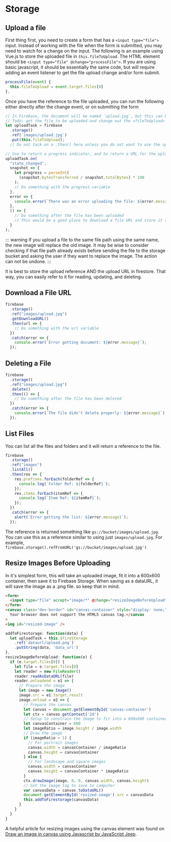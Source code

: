 # Storage

## Upload a file

First thing first, you need to create a form that has a `<input type="file">` input. Instead of working with the file when the form is submitted, you may need to watch for a change on the input. The following is an example using Vue.js to store the uploaded file in `this.fileToUpload`. The HTML element should be `<input type="file" @change="processFile">`. If you are using basic javascript, it should be essentially the same code, but will require adding an event listener to get the file upload change and/or form submit.

```js
processFile(event) {
  this.fileToUpload = event.target.files[0]
},
```

Once you have the reference to the file uploaded, you can run the following either directly after the change event, or on submitting the form

```js
// In Firebase, the document will be named `upload.jpg`, but this can be customized to be whatever you want.
// Todo: get the file to be uploaded and change out the <fileToUpload>
let uploadTask = firebase
  .storage()
  .ref(`images/upload.jpg`)
  .put(this.fileToUpload);
  // Do not tack on a .then() here unless you do not want to use the uploadTask.on() function

// Use to return a progress indicator, and to return a URL for the uploaded image
uploadTask.on(
  "state_changed",
  snapshot => {
    let progress = parseInt(
      (snapshot.bytesTransferred / snapshot.totalBytes) * 100
    );
    // Do something with the progress variable
  },
  error => {
    console.error(`There was an error uploading the file: ${error.message}`);
  },
  () => {
    // Do something after the file has been uploaded
    // This would be a good place to download a file URL and store it somewhere
  }
);
```

::: warning
If you upload a file to the same file path using the same name, the new image will replace the old image. It may be wise to consider checking if that file path already exists before sending the file to the storage bucket and asking the user if they want to replace the image. The action can not be undone.
:::

It is best to store the upload reference AND the upload URL in firestore. That way, you can easily refer to it for reading, updating, and deleting.

## Download a File URL

```js
firebase
  .storage()
  .ref("images/upload.jpg")
  .getDownloadURL()
  .then(url => {
    // Do something with the url variable
  })
  .catch(error => {
    console.error(`Error getting document: ${error.message}`);
  });
```

## Deleting a File

```js
firebase
  .storage()
  .ref("images/upload.jpg")
  .delete()
  .then(() => {
    // Do something after the file has been deleted
  })
  .catch(error => {
    console.error(`The file didn't delete properly: ${error.message}`);
  });
```

## List Files

You can list all the files and folders and it will return a reference to the file. 

```js
firebase
  .storage()
  .ref("images")
  .listAll()
  .then(res => {
    res.prefixes.forEach(folderRef => {
      console.log(`Folder Ref: ${folderRef}`);
    });
    res.items.forEach(itemRef => {
      console.log(`Item Ref: ${itemRef}`);
    });
  })
  .catch(error => {
    alert(`Error getting the list: ${error.message}`);
  });
```

The reference is returned something like `gs://bucket/images/upload.jpg`. You can use this as a reference similar to using just `images/upload.jpg`. For example, `firebase.storage().refFromURL('gs://bucket/images/upload.jpg')`

## Resize Images Before Uploading

In it's simplest form, this will take an uploaded image, fit it into a 600x600 container, then save it to Firebase Storage. When saving as a dataURL, it will save the image as a .png file. so keep that in mind.

``` html
<form>
  <input type="file" accept="image/*" @change="resizeImageBeforeUpload" />
</form>
<canvas class="dev-border" id="canvas-container" style="display: none;">
  Your browser does not support the HTML5 canvas tag.</canvas
>
<img id="resized-image" />
```

``` js
addToFirestorage: function(data) {
  let uploadTask = this.$fireStorage
    .ref(`dataurl/upload.png`)
    .putString(data, 'data_url')
},
resizeImageBeforeUpload: function(e) {
  if (e.target.files[0]) {
    let file = e.target.files[0]
    let reader = new FileReader()
    reader.readAsDataURL(file)
    reader.onloadend = e1 => {
      // Prepare the image
      let image = new Image()
      image.src = e1.target.result
      image.onload = e2 => {
        // Prepare the canvas
        let canvas = document.getElementById('canvas-container')
        let ctx = canvas.getContext('2d')
        // Setup to constrain the image to fit into a 600x600 container
        let canvasContainer = 600
        let imageRatio = image.height / image.width
        // Draw the image
        if (imageRatio > 1) {
          // For portrait images
          canvas.width = canvasContainer / imageRatio
          canvas.height = canvasContainer
        } else {
          // For landscape and square images
          canvas.width = canvasContainer
          canvas.height = canvasContainer * imageRatio
        }
        ctx.drawImage(image, 0, 0, canvas.width, canvas.height)
        // Set the image tag to save to computer
        var canvasData = canvas.toDataURL()
        document.getElementById('resized-image').src = canvasData
        this.addToFirestorage(canvasData)
      }
    }
  }
}
```

A helpful article for resizing images using the canvas element was found on [Draw an image in canvas using Javascript by JavaScript Jeep](https://medium.com/front-end-weekly/draw-an-image-in-canvas-using-javascript-%EF%B8%8F-2f75b7232c63).